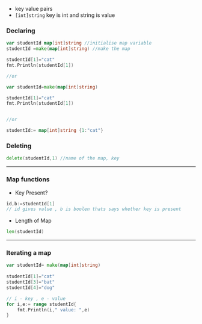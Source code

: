 - key value pairs
- `[int]string` key is int and string is value

### Declaring
```go
var studentId map[int]string //initialise map variable
studentId =make(map[int]string) //make the map

studentId[1]="cat"
fmt.Println(studentId[1])

//or

var studentId=make(map[int]string)

studentId[1]="cat"
fmt.Println(studentId[1])


//or

studentId:= map[int]string {1:"cat"}

```


### Deleting
```go
delete(studentId,1) //name of the map, key
```

---
### Map functions

- Key Present?
```go
id,b:=studentId[1] 
// id gives value , b is boolen thats says whether key is present
```

- Length of Map
```go
len(studentId)
```

---
### Iterating a map
```go
var studentId= make(map[int]string)
	
studentId[1]="cat"
studentId[3]="bat"
studentId[4]="dog"

// i - key , e - value
for i,e:= range studentId{
	fmt.Println(i," value: ",e)	
}

```
